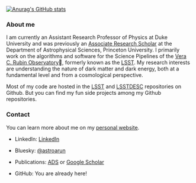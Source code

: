 [![Anurag's GitHub stats](https://github-readme-stats-git-masterrstaa-rickstaa.vercel.app/api?username=arunkannawadi&count_private=true&show_icons=true&theme=transparent)](https://github.com/anuraghazra/github-readme-stats)

### About me

I am currently an Assistant Research Professor of Physics at Duke University and was previously an [Associate Research Scholar](https://web.astro.princeton.edu/people/arun-kannawadi) at the Department of Astrophysical Sciences, Princeton University.
I primarily work on the algorithms and software for the Science Pipelines of the [Vera C. Rubin Observatory](www.lsst.org)🔭, formerly known as the [LSST](http://github.com/lsst).
My research interests are understanding the nature of dark matter and dark energy, both at a fundamental level and from a cosmological perspective.

Most of my code are hosted in the [LSST](http://github.com/lsst) and [LSSTDESC](http://github.com/lsstdesc) repositories on Github.
But you can find my fun side projects among my Github repositories.

### Contact
You can learn more about me on my [personal website](http://arunkannawadi.github.io).

- LinkedIn: [LinkedIn](https://www.linkedin.com/in/arun-kannawadi-00501623/)

- Bluesky: [@astroarun](https://bsky.app/profile/astroarun.bsky.social)

- Publications: [ADS](https://ui.adsabs.harvard.edu/search/p_=0&q=kannawadi&sort=citation_count%20desc%2C%20bibcode%20desc) or [Google Scholar](https://scholar.google.com/citations?user=QoX9bu8AAAAJ&hl=en)

- GitHub: You are already here!


<!--
**arunkannawadi/arunkannawadi** is a ✨ _special_ ✨ repository because its `README.md` (this file) appears on your GitHub profile.

Here are some ideas to get you started:

- 🔭 I’m currently working on ...
- 🌱 I’m currently learning ...
- 👯 I’m looking to collaborate on ...
- 🤔 I’m looking for help with ...
- 💬 Ask me about ...
- 📫 How to reach me: ...
- 😄 Pronouns: ...
- ⚡ Fun fact: ...
-->
